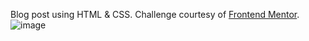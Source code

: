 Blog post using HTML & CSS. Challenge courtesy of [Frontend Mentor]([url](https://www.frontendmentor.io/home)).
![image](https://github.com/user-attachments/assets/497cc6b9-704f-4ea6-93f4-58126625a76a)

